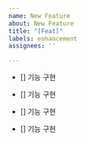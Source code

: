 ```yaml
---
name: New Feature
about: New Feature
title: "[Feat]"
labels: enhancement
assignees: ''

---
```


- [] 기능 구현

- [] 기능 구현

- [] 기능 구현

- [] 기능 구현
